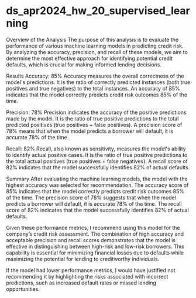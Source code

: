 # ds_apr2024_hw_20_supervised_learning

Overview of the Analysis
The purpose of this analysis is to evaluate the performance of various machine learning models in predicting credit risk. By analyzing the accuracy, precision, and recall of these models, we aim to determine the most effective approach for identifying potential credit defaults, which is crucial for making informed lending decisions.

Results
Accuracy: 85% Accuracy measures the overall correctness of the model's predictions. It is the ratio of correctly predicted instances (both true positives and true negatives) to the total instances. An accuracy of 85% indicates that the model correctly predicts credit risk outcomes 85% of the time.

Precision: 78% Precision indicates the accuracy of the positive predictions made by the model. It is the ratio of true positive predictions to the total predicted positives (true positives + false positives). A precision score of 78% means that when the model predicts a borrower will default, it is accurate 78% of the time.

Recall: 82% Recall, also known as sensitivity, measures the model's ability to identify actual positive cases. It is the ratio of true positive predictions to the total actual positives (true positives + false negatives). A recall score of 82% indicates that the model successfully identifies 82% of actual defaults.

Summary
After evaluating the machine learning models, the model with the highest accuracy was selected for recommendation. The accuracy score of 85% indicates that the model correctly predicts credit risk outcomes 85% of the time. The precision score of 78% suggests that when the model predicts a borrower will default, it is accurate 78% of the time. The recall score of 82% indicates that the model successfully identifies 82% of actual defaults.

Given these performance metrics, I recommend using this model for the company’s credit risk assessment. The combination of high accuracy and acceptable precision and recall scores demonstrates that the model is effective in distinguishing between high-risk and low-risk borrowers. This capability is essential for minimizing financial losses due to defaults while maximizing the potential for lending to creditworthy individuals.

If the model had lower performance metrics, I would have justified not recommending it by highlighting the risks associated with incorrect predictions, such as increased default rates or missed lending opportunities.
